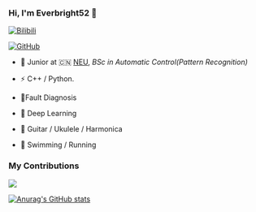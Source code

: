 ### Hi, I'm Everbright52 👋

[![Bilibili](https://img.shields.io/badge/dynamic/json?color=%23ff69b4&label=bilibili&query=%24.data.totalSubs&suffix=%20followers&url=https%3A%2F%2Fapi.spencerwoo.com%2Fsubstats%2F%3Fsource%3Dbilibili%26queryKey%3D174329988)](https://space.bilibili.com/174329988)

[![GitHub](https://img.shields.io/badge/dynamic/json?color=%09%23000000&label=github&query=%24.data.totalSubs&suffix=%20followers&url=https%3A%2F%2Fapi.spencerwoo.com%2Fsubstats%2F%3Fsource%3Dgithub%26queryKey%3DSunHaoOne)](https://github.com/Everbright52)

- 🍻 Junior at 🇨🇳 [NEU](https://neu.edu.cn/), _BSc in Automatic Control(Pattern Recognition)_

- ⚡ C++ / Python.

- :hammer:Fault Diagnosis

- :open_book: Deep Learning

- :guitar: Guitar / Ukulele / Harmonica 

- 🏃 Swimming / Running 

  

### My Contributions

![](https://raw.githubusercontent.com/thinkingthigh/thinkingthigh/main/assets/github-contribution-grid-snake.svg)

[![Anurag's GitHub stats](https://github-readme-stats.vercel.app/api?username=Everbright52)](https://github.com/anuraghazra/github-readme-stats)
